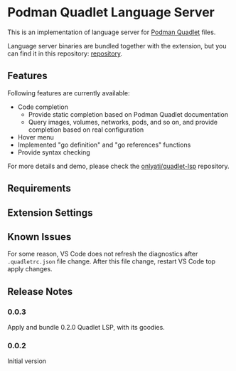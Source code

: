 # Podman Quadlet Language Server

This is an implementation of language server for
[Podman Quadlet](https://docs.podman.io/en/latest/markdown/podman-systemd.unit.5.html#description)
files.

Language server binaries are bundled together with the extension, but you can
find it in this repository:
[repository](https://github.com/onlyati/quadlet-lsp).

## Features

Following features are currently available:

- Code completion
  - Provide static completion based on Podman Quadlet documentation
  - Query images, volumes, networks, pods, and so on, and provide completion
    based on real configuration
- Hover menu
- Implemented "go definition" and "go references" functions
- Provide syntax checking

For more details and demo, please check the
[onlyati/quadlet-lsp](https://github.com/onlyati/quadlet-lsp) repository.

## Requirements

## Extension Settings

## Known Issues

For some reason, VS Code does not refresh the diagnostics after
`.quadletrc.json` file change. After this file change, restart VS Code top apply
changes.

## Release Notes

### 0.0.3

Apply and bundle 0.2.0 Quadlet LSP, with its goodies.

### 0.0.2

Initial version
